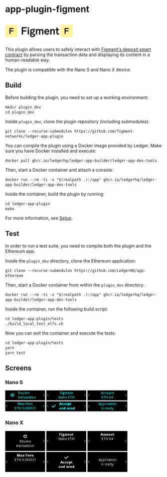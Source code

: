 # app-plugin-figment

<img src="assets/figment-logo-light.png#gh-light-mode-only" width="173" height="67">
<img src="assets/figment-logo-dark.png#gh-dark-mode-only" width="173" height="67">

This plugin allows users to safely interact with [Figment's deposit smart contract](https://etherscan.io/address/0xf0075b3cf8953d3e23b0ef65960913fd97eb5227) by parsing the transaction data and displaying its content in a human-readable way.

The plugin is compatible with the Nano S and Nano X device.

## Build

Before building the plugin, you need to set up a working environment:

```shell
mkdir plugin_dev
cd plugin_dev
```

Inside `plugin_dev`, clone the plugin repository (including submodules):

```shell
git clone --recurse-submodules https://github.com/figment-networks/ledger-app-plugin
```

You can compile the plugin using a Docker image provided by Ledger.
Make sure you have Docker installed and execute:

```shell
docker pull ghcr.io/ledgerhq/ledger-app-builder/ledger-app-dev-tools
```

Then, start a Docker container and attach a console:

```shell
docker run --rm -ti -v "$(realpath .):/app" ghcr.io/ledgerhq/ledger-app-builder/ledger-app-dev-tools
```

Inside the container, build the plugin by running:

```shell
cd ledger-app-plugin
make
```

For more information, see [Setup](https://developers.ledger.com/docs/dapp/embedded-plugin/environment-setup/).

## Test

In order to run a test suite, you need to compile both the plugin and the Ethereum app.

Inside the `plugin_dev` directory, clone the Ethereum application:

```shell
git clone --recurse-submodules https://github.com/LedgerHQ/app-ethereum
```

Then, start a Docker container from within the `plugin_dev` directory:

```shell
docker run --rm -ti -v "$(realpath .):/app" ghcr.io/ledgerhq/ledger-app-builder/ledger-app-dev-tools
```

Inside the container, run the following build script:

```shell
cd ledger-app-plugin/tests
./build_local_test_elfs.sh
```

Now you can exit the container and execute the tests:

```shell
cd ledger-app-plugin/tests
yarn
yarn test
```

## Screens

### Nano S

![](tests/snapshots/nanos_deposit/00000.png)
![](tests/snapshots/nanos_deposit/00001.png)
![](tests/snapshots/nanos_deposit/00002.png)
![](tests/snapshots/nanos_deposit/00003.png)
![](tests/snapshots/nanos_deposit/00004.png)
![](tests/snapshots/nanos_deposit/00005.png)


### Nano X

![](tests/snapshots/nanox_deposit/00000.png)
![](tests/snapshots/nanox_deposit/00001.png)
![](tests/snapshots/nanox_deposit/00002.png)
![](tests/snapshots/nanox_deposit/00003.png)
![](tests/snapshots/nanox_deposit/00004.png)
![](tests/snapshots/nanox_deposit/00005.png)
